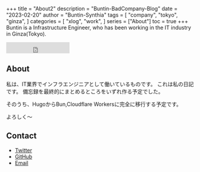 +++
title = "About2"
description = "Buntin-BadCompany-Blog"
date = "2023-02-20"
author = "Buntin-Synthia"
tags = [
    "company",
    "tokyo",
    "ginza",
]
categories = [
    "xlog",
    "work",
]
series = ["About"]
toc = true
+++
Buntin is a Infrastructure Engineer, who has been working in the IT industry in Ginza(Tokyo).

<iframe src="https://github-btn.html?user=BuntinJP&repo=xlog&type=star&count=false&size=large" frameborder="0" scrolling="0" width="170" height="30" title="GitHub"></iframe>

## About

私は、IT業界でインフラエンジニアとして働いているものです。
これは私の日記です。
備忘録を最終的にまとめるところをいずれ作る予定でした。

そのうち、HugoからBun,Cloudflare Workersに完全に移行する予定です。

よろしく〜

## Contact

- [Twitter](https://twitter.com/LArchel_Liz)
- [GitHub](https://github.com/BuntinJP)
- [Email](mailto:mail@buntin.xyz)
